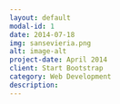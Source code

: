 ```yaml
---
layout: default
modal-id: 1
date: 2014-07-18
img: sansevieria.png
alt: image-alt
project-date: April 2014
client: Start Bootstrap
category: Web Development
description: 
---
```

